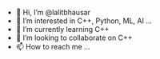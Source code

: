- 👋 Hi, I’m @lalitbhausar
- 👀 I’m interested in C++, Python, ML, AI ...
- 🌱 I’m currently learning C++
- 💞️ I’m looking to collaborate on C++
- 📫 How to reach me ...

<!---
lalitbhausar/lalitbhausar is a ✨ special ✨ repository because its `README.md` (this file) appears on your GitHub profile.
You can click the Preview link to take a look at your changes.
--->
